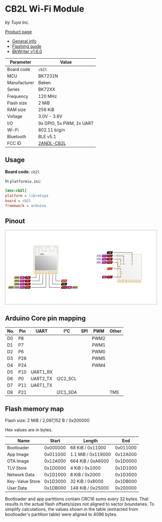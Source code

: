 # CB2L Wi-Fi Module

*by Tuya Inc.*

[Product page](https://developer.tuya.com/en/docs/iot/cb2l-module-datasheet?id=Kai2eku1m3pyl)

- [General info](../../docs/platform/beken-72xx/README.md)
- [Flashing guide](../../docs/platform/beken-72xx/flashing.md)
- [BkWriter v1.6.0](https://images.tuyacn.com/smart/bk_writer1.60/bk_writer1.60.exe)

Parameter    | Value
-------------|------------------------------------------
Board code   | `cb2l`
MCU          | BK7231N
Manufacturer | Beken
Series       | BK72XX
Frequency    | 120 MHz
Flash size   | 2 MiB
RAM size     | 256 KiB
Voltage      | 3.0V - 3.6V
I/O          | 9x GPIO, 5x PWM, 2x UART
Wi-Fi        | 802.11 b/g/n
Bluetooth    | BLE v5.1
FCC ID       | [2ANDL-CB2L](https://fccid.io/2ANDL-CB2L)

## Usage

**Board code:** `cb2l`

In `platformio.ini`:

```ini
[env:cb2l]
platform = libretuya
board = cb2l
framework = arduino
```

## Pinout

![Pinout](pinout_cb2l.svg)

## Arduino Core pin mapping

No. | Pin | UART     | I²C      | SPI | PWM  | Other
----|-----|----------|----------|-----|------|------
D0  | P8  |          |          |     | PWM2 |
D1  | P7  |          |          |     | PWM1 |
D2  | P6  |          |          |     | PWM0 |
D3  | P26 |          |          |     | PWM5 |
D4  | P24 |          |          |     | PWM4 |
D5  | P10 | UART1_RX |          |     |      |
D6  | P0  | UART2_TX | I2C2_SCL |     |      |
D7  | P11 | UART1_TX |          |     |      |
D8  | P21 |          | I2C1_SDA |     |      | TMS

## Flash memory map

Flash size: 2 MiB / 2,097,152 B / 0x200000

Hex values are in bytes.

Name            | Start    | Length             | End
----------------|----------|--------------------|---------
Bootloader      | 0x000000 | 68 KiB / 0x11000   | 0x011000
App Image       | 0x011000 | 1.1 MiB / 0x119000 | 0x12A000
OTA Image       | 0x12A000 | 664 KiB / 0xA6000  | 0x1D0000
TLV Store       | 0x1D0000 | 4 KiB / 0x1000     | 0x1D1000
Network Data    | 0x1D1000 | 8 KiB / 0x2000     | 0x1D3000
Key-Value Store | 0x1D3000 | 32 KiB / 0x8000    | 0x1DB000
User Data       | 0x1DB000 | 148 KiB / 0x25000  | 0x200000

Bootloader and app partitions contain CRC16 sums every 32 bytes. That results in the actual flash offsets/sizes not aligned to sector boundaries. To simplify calculations, the values shown in the table (extracted from bootloader's partition table) were aligned to 4096 bytes.
